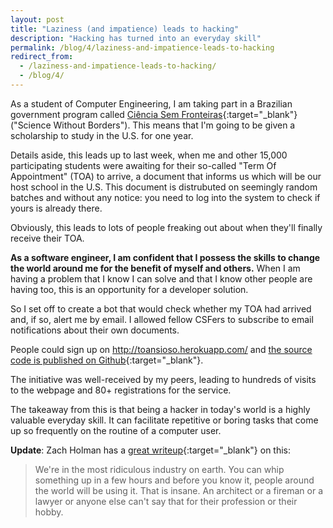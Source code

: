 ```yaml
---
layout: post
title: "Laziness (and impatience) leads to hacking"
description: "Hacking has turned into an everyday skill"
permalink: /blog/4/laziness-and-impatience-leads-to-hacking
redirect_from: 
  - /laziness-and-impatience-leads-to-hacking/
  - /blog/4/
---
```


As a student of Computer Engineering, I am taking part in a Brazilian
government program called [Ciência Sem Fronteiras](http://www.cienciasemfronteiras.gov.br/web/csf){:target="_blank"}
("Science Without Borders"). This means that I'm going to be given a scholarship to study in the U.S. for one year.

Details aside, this leads up to last week, when me and other 15,000
participating students were awaiting for their so-called "Term Of Appointment"
(TOA) to arrive, a document that informs us which will be our host school in
the U.S. This document is distrubuted on seemingly random batches and without
any notice: you need to log into the system to check if yours is already there.

Obviously, this leads to lots of people freaking out about when they'll finally receive their TOA.

**As a software engineer, I am confident that I possess the skills to 
change the world around me for the benefit of myself and others.** When  I am having a problem that
I know I can solve and that I know other people are having too, this is an opportunity for a developer solution.

So I set off to create a bot that would check whether my TOA had arrived and,
if so, alert me by email. I allowed fellow CSFers to subscribe to email notifications
about their own documents.

People could sign up on http://toansioso.herokuapp.com/ and
[the source code is published on Github](https://github.com/gberger/toa){:target="_blank"}.

The initiative was well-received by my peers, leading to hundreds of visits to
 the webpage and 80+ registrations for the service.

The takeaway from this is that being a hacker in today's world is a highly valuable
 everyday skill. It can facilitate repetitive or boring tasks that come up so frequently
  on the routine of a computer user.

**Update**: Zach Holman has a [great writeup](http://zachholman.com/2010/10/facelette-on-techcrunch-in-three-hours-and-zero-dollars/){:target="_blank"}
on this:

> We're in the most ridiculous industry on earth. You can whip something up in a
few hours and before you know it, people around the world will be using it. That is insane.
An architect or a fireman or a lawyer or anyone else can't say that for their profession or their hobby.

